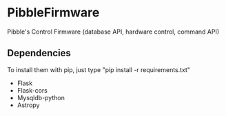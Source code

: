 # PibbleFirmware
Pibble's Control Firmware (database API, hardware control, command API)

## Dependencies
To install them with pip, just type "pip install -r requirements.txt"

+ Flask
+ Flask-cors
+ Mysqldb-python
+ Astropy